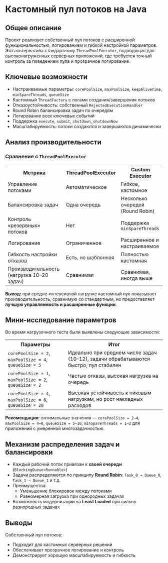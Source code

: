 <h1>Кастомный пул потоков на Java</h1>

<h2>Общее описание</h2>
<p>Проект реализует собственный пул потоков с расширенной функциональностью, логированием и гибкой настройкой параметров. Это альтернатива стандартному <code>ThreadPoolExecutor</code>, подходящая для высоконагруженных серверных приложений, где требуется точный контроль за поведением пула и прозрачное логирование.</p>

<h2>Ключевые возможности</h2>
<ul>
  <li>Настраиваемые параметры: <code>corePoolSize</code>, <code>maxPoolSize</code>, <code>keepAliveTime</code>, <code>minSpareThreads</code>, <code>queueSize</code></li>
  <li>Кастомный <code>ThreadFactory</code> с логами создания/завершения потоков</li>
  <li>Отказоустойчивость: собственный <code>RejectedExecutionHandler</code></li>
  <li>Round Robin балансировка задач по очередям</li>
  <li>Логирование всех ключевых событий</li>
  <li>Поддержка <code>execute</code>, <code>submit</code>, <code>shutdown</code>, <code>shutdownNow</code></li>
  <li>Масштабируемость: потоки создаются и завершаются динамически</li>
</ul>

<h2>Анализ производительности</h2>

<h3>Сравнение с <code>ThreadPoolExecutor</code></h3>

<table>
  <tr>
    <th>Метрика</th>
    <th>ThreadPoolExecutor</th>
    <th>Custom Executor</th>
  </tr>
  <tr>
    <td>Управление потоками</td>
    <td>Автоматическое</td>
    <td>Гибкое, кастомное</td>
  </tr>
  <tr>
    <td>Балансировка задач</td>
    <td>Одна очередь</td>
    <td>Несколько очередей (Round Robin)</td>
  </tr>
  <tr>
    <td>Контроль «резервных» потоков</td>
    <td>Нет</td>
    <td>Поддержка <code>minSpareThreads</code></td>
  </tr>
  <tr>
    <td>Логирование</td>
    <td>Ограниченное</td>
    <td>Расширенное и настраиваемое</td>
  </tr>
  <tr>
    <td>Гибкость настройки отказов</td>
    <td>Есть, но шаблонная</td>
    <td>Полностью кастомная</td>
  </tr>
  <tr>
    <td>Производительность (нагрузка 10–20 задач)</td>
    <td>Сравнимая</td>
    <td>Сравнимая, иногда выше</td>
  </tr>
</table>

<div class="note">
  <strong>Вывод:</strong> при средне-интенсивной нагрузке кастомный пул показывает производительность, сравнимую со стандартным, но предоставляет <strong>лучшую управляемость и расширенные функции</strong>.
</div>

<h2>Мини-исследование параметров</h2>

<p>Во время нагрузочного теста были выявлены следующие зависимости:</p>

<table>
  <tr>
    <th>Параметры</th>
    <th>Итог</th>
  </tr>
  <tr>
    <td><code>corePoolSize = 2</code>, <code>maxPoolSize = 4</code>, <code>queueSize = 5</code></td>
    <td>Идеально при среднем числе задач (10–12), задачи обрабатываются быстро, пул стабилен</td>
  </tr>
  <tr>
    <td><code>corePoolSize = 1</code>, <code>maxPoolSize = 2</code>, <code>queueSize = 2</code></td>
    <td>Частые отказы, высокая нагрузка на очередь</td>
  </tr>
  <tr>
    <td><code>corePoolSize = 4</code>, <code>maxPoolSize = 8</code>, <code>queueSize = 20</code></td>
    <td>Высокая устойчивость к пиковым нагрузкам, но рост накладных расходов</td>
  </tr>
</table>

<p><strong>Рекомендация:</strong> оптимальные значения — <code>corePoolSize = 2–4</code>, <code>maxPoolSize = 4–8</code>, <code>queueSize = 5–10</code>, <code>minSpareThreads = 1–2</code> для приложений с умеренной многозадачностью.</p>

<h2>Механизм распределения задач и балансировки</h2>

<ul>
  <li>Каждый рабочий поток привязан к <strong>своей очереди</strong> (<code>BlockingQueue&lt;Runnable&gt;</code>)</li>
  <li>Задачи распределяются по принципу <strong>Round Robin</strong>: <code>Task_0 → Queue_0</code>, <code>Task_1 → Queue_1</code> и т.д.</li>
  <li>Преимущества:
    <ul>
      <li>Уменьшение блокировок между потоками</li>
      <li>Равномерная загрузка при однородных задачах</li>
    </ul>
  </li>
  <li>Возможность модернизации на <strong>Least Loaded</strong> при сильно разнородных задачах</li>
</ul>

<h2>Выводы</h2>

<p>Собственный пул потоков:</p>
<ul>
  <li>Подходит для кастомных серверных решений</li>
  <li>Обеспечивает прозрачное логирование и контроль</li>
  <li>Демонстрирует хорошую масштабируемость и гибкость</li>
</ul>